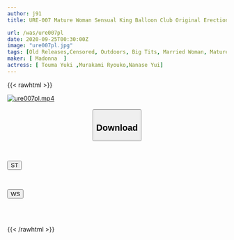 ```yaml
---
author: j91
title: URE-007 Mature Woman Sensual King Balloon Club Original Erection Mother, Wet Son Complete collection of 2 works "Mu Le Ma Ma" & "Mature Love"! ! Ryoko Murakami Yuki Touma Yui Nanase

url: /was/ure007pl
date: 2020-09-25T00:30:00Z
image: "ure007pl.jpg"
tags: [Old Releases,Censored, Outdoors, Big Tits, Married Woman, Mature Woman, Promiscuity, Digital Mosaic, Original Collaboration	]
maker: [ Madonna  ]
actress: [ Touma Yuki ,Murakami Ryouko,Nanase Yui]
---
```



{{< rawhtml >}}

<div class="video" data-videoid="BBa6JRorg0fyobL">
    <a href="javascript:;">
        <img src="/was/ure007pl/ure007pl.jpg" width="WIDTH" height="HEIGHT" alt="ure007pl.mp4" loading="lazy">
    </a>
</div>

<script type="text/javascript" src="https://j91.asia/asset/on-demand-st.js"></script>

<br>
  <link rel="stylesheet" href="https://j91.asia/asset/bs5.css">
  
  <center>
  <button class="btn btn-primary" type="button" data-bs-toggle="collapse" data-bs-target=".multi-collapse" aria-expanded="false" aria-controls="multiCollapseExample1 multiCollapseExample2"><h2>Download</h2></button></center>
</p>
<div class="row">
  <div class="col">
    <div class="collapse multi-collapse" id="multiCollapseExample1">
      <div class="card card-body">
	      	      <br>
<div class="buttons">  
<p><a href="https://streamtape.to/v/BBa6JRorg0fyobL" target="_blank"><button class="btn-hover color-3"><i class="fa fa-download"></i> ST</button></a></p></div>
    </div>
  </div>
</div>
  <div class="col">
    <div class="collapse multi-collapse" id="multiCollapseExample2">
      <div class="card card-body">
	      <br>
<div class="buttons">
<p><a href="https://wolfstream.tv/mpk6ywk2cexy" target="_blank"><button class="btn-hover color-8"><i class="fa fa-download"></i> WS</button></a></p></div>
<br><br>
      </div>
    </div>
  </div>
</div>

{{< /rawhtml >}}